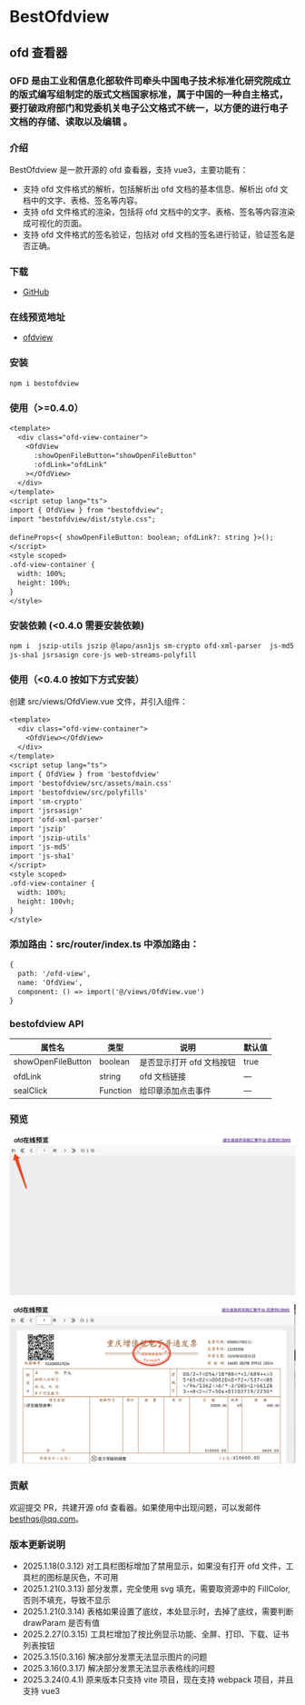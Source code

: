 # BestOfdview

## ofd 查看器

### OFD 是由工业和信息化部软件司牵头中国电子技术标准化研究院成立的版式编写组制定的版式文档国家标准，属于中国的一种自主格式，要打破政府部门和党委机关电子公文格式不统一，以方便的进行电子文档的存储、读取以及编辑 。

### 介绍

BestOfdview 是一款开源的 ofd 查看器，支持 vue3，主要功能有：

- 支持 ofd 文件格式的解析，包括解析出 ofd 文档的基本信息、解析出 ofd 文档中的文字、表格、签名等内容。
- 支持 ofd 文件格式的渲染，包括将 ofd 文档中的文字、表格、签名等内容渲染成可视化的页面。
- 支持 ofd 文件格式的签名验证，包括对 ofd 文档的签名进行验证，验证签名是否正确。

### 下载

- [GitHub](https://github.com/besthqs/bestofdview)

### 在线预览地址

- [ofdview](https://hbhjpt.580168.net/ta/web/#/ofdview)

### 安装

```
npm i bestofdview
```

### 使用（>=0.4.0）

```
<template>
  <div class="ofd-view-container">
    <OfdView
      :showOpenFileButton="showOpenFileButton"
      :ofdLink="ofdLink"
    ></OfdView>
  </div>
</template>
<script setup lang="ts">
import { OfdView } from "bestofdview";
import "bestofdview/dist/style.css";

defineProps<{ showOpenFileButton: boolean; ofdLink?: string }>();
</script>
<style scoped>
.ofd-view-container {
  width: 100%;
  height: 100%;
}
</style>

```

### 安装依赖 (<0.4.0 需要安装依赖)

```
npm i  jszip-utils jszip @lapo/asn1js sm-crypto ofd-xml-parser  js-md5 js-sha1 jsrsasign core-js web-streams-polyfill
```

### 使用（<0.4.0 按如下方式安装）

创建 src/views/OfdView.vue 文件，并引入组件：

```
<template>
  <div class="ofd-view-container">
    <OfdView></OfdView>
  </div>
</template>
<script setup lang="ts">
import { OfdView } from 'bestofdview'
import 'bestofdview/src/assets/main.css'
import 'bestofdview/src/polyfills'
import 'sm-crypto'
import 'jsrsasign'
import 'ofd-xml-parser'
import 'jszip'
import 'jszip-utils'
import 'js-md5'
import 'js-sha1'
</script>
<style scoped>
.ofd-view-container {
  width: 100%;
  height: 100vh;
}
</style>
```

### 添加路由：src/router/index.ts 中添加路由：

```
{
  path: '/ofd-view',
  name: 'OfdView',
  component: () => import('@/views/OfdView.vue')
}
```

### bestofdview API

| 属性名             | 类型     | 说明                      | 默认值 |
| ------------------ | -------- | ------------------------- | ------ |
| showOpenFileButton | boolean  | 是否显示打开 ofd 文档按钮 | true   |
| ofdLink            | string   | ofd 文档链接              | —      |
| sealClick          | Function | 给印章添加点击事件        | —      |

### 预览

![打开ofd](https://github.com/besthqs/bestofdview/blob/main/src/assets/openofd.png?raw=true)

![ofd文件](https://github.com/besthqs/bestofdview/blob/main/src/assets/ofd999.png?raw=true)

### 贡献

欢迎提交 PR，共建开源 ofd 查看器。如果使用中出现问题，可以发邮件 [besthqs@qq.com](mailto:besthqs@qq.com)。

### 版本更新说明

- 2025.1.18(0.3.12) 对工具栏图标增加了禁用显示，如果没有打开 ofd 文件，工具栏的图标是灰色，不可用
- 2025.1.21(0.3.13) 部分发票，完全使用 svg 填充，需要取资源中的 FillColor,否则不填充，导致不显示
- 2025.1.21(0.3.14) 表格如果设置了底纹，本处显示时，去掉了底纹，需要判断 drawParam 是否有值
- 2025.2.27(0.3.15) 工具栏增加了按比例显示功能、全屏、打印、下载、证书列表按钮
- 2025.3.15(0.3.16) 解决部分发票无法显示图片的问题
- 2025.3.16(0.3.17) 解决部分发票无法显示表格线的问题
- 2025.3.24(0.4.1) 原来版本只支持 vite 项目，现在支持 webpack 项目，并且支持 vue3
